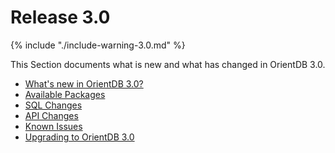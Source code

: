 
# Release 3.0

{% include "./include-warning-3.0.md" %}

This Section documents what is new and what has changed in OrientDB 3.0.

* [What's new in OrientDB 3.0?](What-is-new-in-OrientDB-3.0.md)
* [Available Packages](Available-Packages.md)
* [SQL Changes](SQL-Changes.md)
* [API Changes](API-Changes.md)
* [Known Issues](Known-issues.md)
* [Upgrading to OrientDB 3.0](Upgrading-to-OrientDB-3.0.md)
